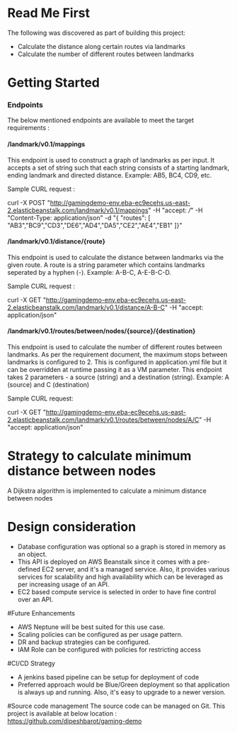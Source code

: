 # Read Me First
The following was discovered as part of building this project:

* Calculate the distance along certain routes via landmarks
* Calculate the number of different routes between landmarks

# Getting Started

### Endpoints
The below mentioned endpoints are available to meet the target requirements :

#### /landmark/v0.1/mappings
This endpoint is used to construct a graph of landmarks as per input. It accepts a set of string such that each string consists of a starting landmark, ending landmark and directed distance. Example: AB5, BC4, CD9, etc.

Sample CURL request : 

curl -X POST "http://gamingdemo-env.eba-ec9ecehs.us-east-2.elasticbeanstalk.com/landmark/v0.1/mappings" -H "accept: */*" -H "Content-Type: application/json" -d "{ \"routes\": [ \"AB3\",\"BC9\",\"CD3\",\"DE6\",\"AD4\",\"DA5\",\"CE2\",\"AE4\",\"EB1\" ]}"


#### /landmark/v0.1/distance/{route}
This endpoint is used to calculate the distance between landmarks via the given route. A route is a string parameter which contains landmarks seperated by a hyphen (-). Example: A-B-C, A-E-B-C-D.

Sample CURL request :

curl -X GET "http://gamingdemo-env.eba-ec9ecehs.us-east-2.elasticbeanstalk.com/landmark/v0.1/distance/A-B-C" -H "accept: application/json"

#### /landmark/v0.1/routes/between/nodes/{source}/{destination}
This endpoint is used to calculate the number of different routes between landmarks. As per the requirement document, the maximum stops between landmarks is configured to 2. This is configured in application.yml file but it can be overridden at runtime passing it as a VM parameter. This endpoint takes 2 parameters - a source (string) and a destination (string). Example: A (source) and C (destination)

Sample CURL request:

curl -X GET "http://gamingdemo-env.eba-ec9ecehs.us-east-2.elasticbeanstalk.com/landmark/v0.1/routes/between/nodes/A/C" -H "accept: application/json"

# Strategy to calculate minimum distance between nodes

A Dijkstra algorithm is implemented to calculate a minimum distance between nodes

# Design consideration

* Database configuration was optional so a graph is stored in memory as an object.
* This API is deployed on AWS Beanstalk since it comes with a pre-defined EC2 server, and it's a managed service. Also, it provides various services for scalability and high availability which can be leveraged as per increasing usage of an API.
* EC2 based compute service is selected in order to have fine control over an API.

#Future Enhancements
* AWS Neptune will be best suited for this use case.
* Scaling policies can be configured as per usage pattern.
* DR and backup strategies can be configured.
* IAM Role can be configured with policies for restricting access

#CI/CD Strategy
* A jenkins based pipeline can be setup for deployment of code
* Preferred approach would be Blue/Green deployment so that application is always up and running. Also, it's easy to upgrade to a newer version.

#Source code management
The source code can be managed on Git. This project is available at below location :
https://github.com/dipeshbarot/gaming-demo